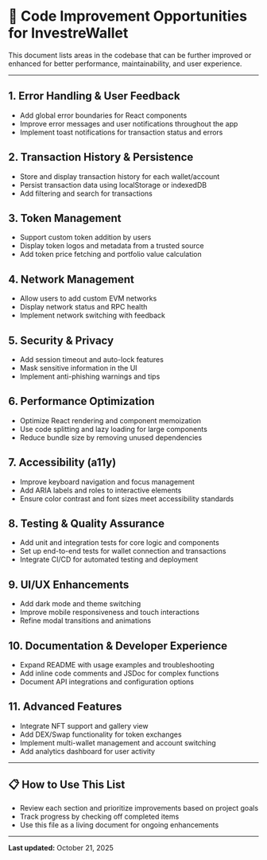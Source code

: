 # 🚀 Code Improvement Opportunities for InvestreWallet

This document lists areas in the codebase that can be further improved or enhanced for better performance, maintainability, and user experience.

---

## 1. **Error Handling & User Feedback**
- Add global error boundaries for React components
- Improve error messages and user notifications throughout the app
- Implement toast notifications for transaction status and errors

## 2. **Transaction History & Persistence**
- Store and display transaction history for each wallet/account
- Persist transaction data using localStorage or indexedDB
- Add filtering and search for transactions

## 3. **Token Management**
- Support custom token addition by users
- Display token logos and metadata from a trusted source
- Add token price fetching and portfolio value calculation

## 4. **Network Management**
- Allow users to add custom EVM networks
- Display network status and RPC health
- Implement network switching with feedback

## 5. **Security & Privacy**
- Add session timeout and auto-lock features
- Mask sensitive information in the UI
- Implement anti-phishing warnings and tips

## 6. **Performance Optimization**
- Optimize React rendering and component memoization
- Use code splitting and lazy loading for large components
- Reduce bundle size by removing unused dependencies

## 7. **Accessibility (a11y)**
- Improve keyboard navigation and focus management
- Add ARIA labels and roles to interactive elements
- Ensure color contrast and font sizes meet accessibility standards

## 8. **Testing & Quality Assurance**
- Add unit and integration tests for core logic and components
- Set up end-to-end tests for wallet connection and transactions
- Integrate CI/CD for automated testing and deployment

## 9. **UI/UX Enhancements**
- Add dark mode and theme switching
- Improve mobile responsiveness and touch interactions
- Refine modal transitions and animations

## 10. **Documentation & Developer Experience**
- Expand README with usage examples and troubleshooting
- Add inline code comments and JSDoc for complex functions
- Document API integrations and configuration options

## 11. **Advanced Features**
- Integrate NFT support and gallery view
- Add DEX/Swap functionality for token exchanges
- Implement multi-wallet management and account switching
- Add analytics dashboard for user activity

---

## 📋 **How to Use This List**
- Review each section and prioritize improvements based on project goals
- Track progress by checking off completed items
- Use this file as a living document for ongoing enhancements

---

**Last updated:** October 21, 2025
